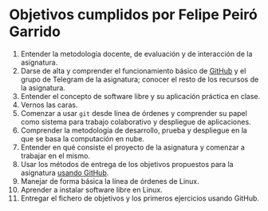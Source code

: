 # Objetivos cumplidos por Felipe Peiró Garrido

1. Entender la metodología docente, de evaluación y de interacción de la asignatura.
2. Darse de alta y comprender el funcionamiento básico
   de [GitHub](https://github.com) y el grupo de Telegram de la
   asignatura; conocer el resto de los recursos de la asignatura. 
2. Entender el concepto de software libre y su aplicación práctica en clase.
3. Vernos las caras.
4. Comenzar a usar `git` desde línea de órdenes y comprender su papel como sistema para trabajo colaborativo y despliegue de aplicaciones.
5. Comprender la metodología de desarrollo, prueba y despliegue en la que se basa la computación en nube.
6. Entender en qué consiste el proyecto de la asignatura y comenzar a trabajar en el mismo.
7. Usar los métodos de entrega de los objetivos propuestos para la asignatura [usando GitHub](../objetivos/README.md). 
8. Manejar de forma básica la línea de órdenes de Linux.
9. Aprender a instalar software libre en Linux.
10. Entregar el fichero de objetivos y los primeros ejercicios usando
  GitHub.
